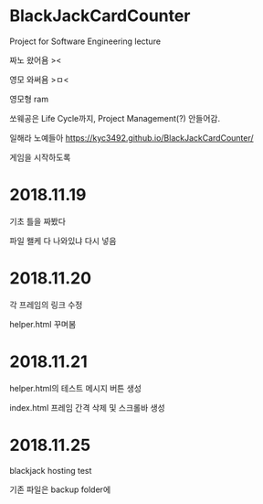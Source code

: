 # BlackJackCardCounter

Project for Software Engineering lecture

짜노 왔어욤 ><

영모 와써욤 >ㅁ<

영모형 ram

쏘웨공은 Life Cycle까지, Project Management(?) 안들어감.

일해라 노예들아
https://kyc3492.github.io/BlackJackCardCounter/

게임을 시작하도록 

# 2018.11.19

기초 틀을 짜봤다

파일 왤케 다 나와있냐 다시 넣음

# 2018.11.20

각 프레임의 링크 수정

helper.html 꾸며봄

# 2018.11.21

helper.html의 테스트 메시지 버튼 생성

index.html 프레임 간격 삭제 및 스크롤바 생성

# 2018.11.25

blackjack hosting test

기존 파일은 backup folder에

